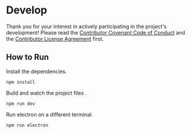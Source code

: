 # Develop

Thank you for your interest in actively participating in the project's development!
Please read the [Contributor Covenant Code of Conduct](https://github.com/sprocketc/repath-studio/blob/main/CODE_OF_CONDUCT.md) and the [Contributor License Agreement](cla.md) first.

## How to Run

Install the dependencies.
```
npm install
```
Build and watch the project files . 
```
npm run dev
```
Run electron on a different terminal.
```
npm run electron
```